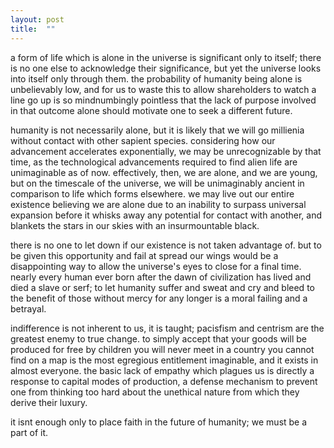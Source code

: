 ```yaml
---
layout: post
title:  ""
---
```


a form of life which is alone in the universe is significant only to itself; there is no one else to acknowledge their significance, but yet the universe looks into itself only through them. the probability of humanity being alone is unbelievably low, and for us to waste this to allow shareholders to watch a line go up is so mindnumbingly pointless that the lack of purpose involved in that outcome alone should motivate one to seek a different future.

humanity is not necessarily alone, but it is likely that we will go millienia without contact with other sapient species. considering how our advancement accelerates exponentially, we may be unrecognizable by that time, as the technological advancements required to find alien life are unimaginable as of now. effectively, then, we are alone, and we are young, but on the timescale of the universe, we will be unimaginably ancient in comparison to life which forms elsewhere. we may live out our entire existence believing we are alone due to an inability to surpass universal expansion before it whisks away any potential for contact with another, and blankets the stars in our skies with an insurmountable black.

there is no one to let down if our existence is not taken advantage of. but to be given this opportunity and fail at spread our wings would be a disappointing way to allow the universe's eyes to close for a final time. nearly every human ever born after the dawn of civilization has lived and died a slave or serf; to let humanity suffer and sweat and cry and bleed to the benefit of those without mercy for any longer is a moral failing and a betrayal.

indifference is not inherent to us, it is taught; pacisfism and centrism are the greatest enemy to true change. to simply accept that your goods will be produced for free by children you will never meet in a country you cannot find on a map is the most egregious entitlement imaginable, and it exists in almost everyone. the basic lack of empathy which plagues us is directly a response to capital modes of production, a defense mechanism to prevent one from thinking too hard about the unethical nature from which they derive their luxury.

it isnt enough only to place faith in the future of humanity; we must be a part of it. 